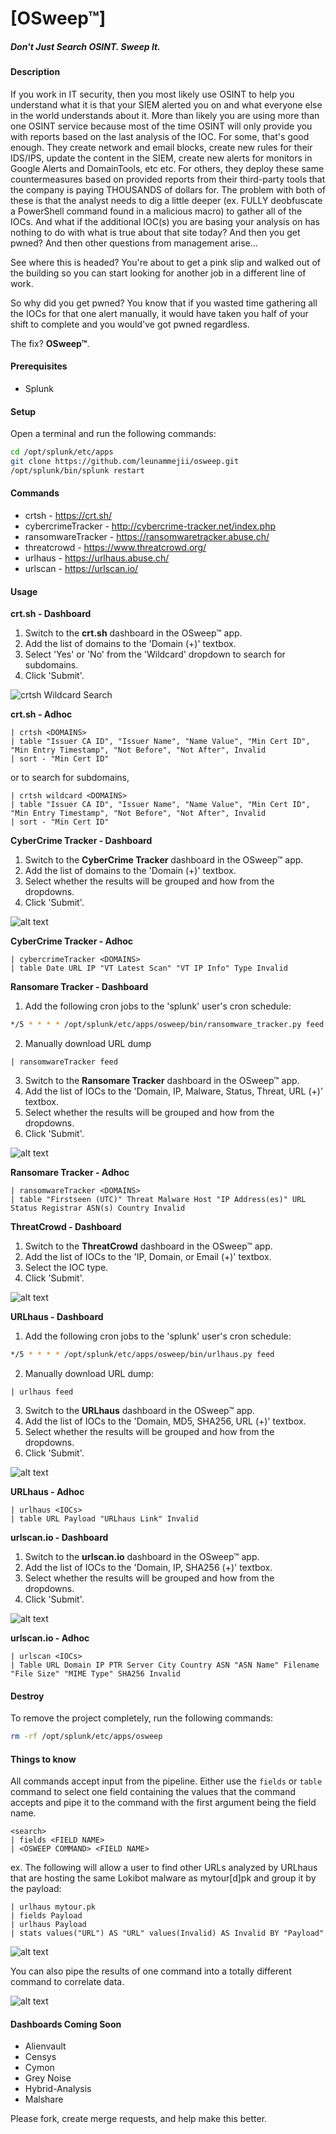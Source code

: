 # [OSweep™]  
##### Don't Just Search OSINT. Sweep It.  

#### Description  
If you work in IT security, then you most likely use OSINT to help you understand what it is that your SIEM alerted you on and what everyone else in the world understands about it. More than likely you are using more than one OSINT service because most of the time OSINT will only provide you with reports based on the last analysis of the IOC. For some, that's good enough. They create network and email blocks, create new rules for their IDS/IPS, update the content in the SIEM, create new alerts for monitors in Google Alerts and DomainTools, etc etc. For others, they deploy these same countermeasures based on provided reports from their third-party tools that the company is paying THOUSANDS of dollars for. The problem with both of these is that the analyst needs to dig a little deeper (ex. FULLY deobfuscate a PowerShell command found in a malicious macro) to gather all of the IOCs. And what if the additional IOC(s) you are basing your analysis on has nothing to do with what is true about that site today? And then you get pwned? And then other questions from management arise...  

See where this is headed? You're about to get a pink slip and walked out of the building so you can start looking for another job in a different line of work.  

So why did you get pwned? You know that if you wasted time gathering all the IOCs for that one alert manually, it would have taken you half of your shift to complete and you would've got pwned regardless.  

The fix? **OSweep™**.  

#### Prerequisites  
- Splunk  

#### Setup  
Open a terminal and run the following commands:  
```bash
cd /opt/splunk/etc/apps
git clone https://github.com/leunammejii/osweep.git
/opt/splunk/bin/splunk restart
```

#### Commands  
- crtsh - https://crt.sh/  
- cybercrimeTracker - http://cybercrime-tracker.net/index.php  
- ransomwareTracker - https://ransomwaretracker.abuse.ch/  
- threatcrowd - https://www.threatcrowd.org/  
- urlhaus - https://urlhaus.abuse.ch/  
- urlscan - https://urlscan.io/  

#### Usage    
**<span>crt</span>.sh - Dashboard**
1. Switch to the **<span>crt</span>.sh** dashboard in the OSweep™ app.  
2. Add the list of domains to the 'Domain (+)' textbox.  
3. Select 'Yes' or 'No' from the 'Wildcard' dropdown to search for subdomains.  
4. Click 'Submit'.  

![crtsh Wildcard Search](https://github.com/leunammejii/osweep/blob/master/static/assets/crtsh_dashboard.png)  

**<span>crt</span>.sh - Adhoc**
```
| crtsh <DOMAINS>
| table "Issuer CA ID", "Issuer Name", "Name Value", "Min Cert ID", "Min Entry Timestamp", "Not Before", "Not After", Invalid 
| sort - "Min Cert ID"
``` 

or to search for subdomains,  

```
| crtsh wildcard <DOMAINS>
| table "Issuer CA ID", "Issuer Name", "Name Value", "Min Cert ID", "Min Entry Timestamp", "Not Before", "Not After", Invalid 
| sort - "Min Cert ID"
```  

**CyberCrime Tracker - Dashboard**
1. Switch to the **CyberCrime Tracker** dashboard in the OSweep™ app.
2. Add the list of domains to the 'Domain (+)' textbox.  
3. Select whether the results will be grouped and how from the dropdowns.  
4. Click 'Submit'.  

![alt text](https://github.com/leunammejii/osweep/blob/master/static/assets/cybercrimeTracker_dashboard.png)  

**CyberCrime Tracker - Adhoc**
```
| cybercrimeTracker <DOMAINS>
| table Date URL IP "VT Latest Scan" "VT IP Info" Type Invalid
```

**Ransomare Tracker - Dashboard**
1. Add the following cron jobs to the 'splunk' user's cron schedule:  
```bash
*/5 * * * * /opt/splunk/etc/apps/osweep/bin/ransomware_tracker.py feed
```
2. Manually download URL dump  
```
| ransomwareTracker feed
```
3. Switch to the **Ransomare Tracker** dashboard in the OSweep™ app.  
4. Add the list of IOCs to the 'Domain, IP, Malware, Status, Threat, URL (+)' 
textbox.  
5. Select whether the results will be grouped and how from the dropdowns.  
6. Click 'Submit'.  

![alt text](https://github.com/leunammejii/osweep/blob/master/static/assets/ransomwareTracker_dashboard.png)  

**Ransomare Tracker - Adhoc**
```
| ransomwareTracker <DOMAINS>
| table "Firstseen (UTC)" Threat Malware Host "IP Address(es)" URL Status Registrar ASN(s) Country Invalid
```

**ThreatCrowd - Dashboard**
1. Switch to the **ThreatCrowd** dashboard in the OSweep™ app.  
2. Add the list of IOCs to the 'IP, Domain, or Email (+)' textbox.  
3. Select the IOC type.  
4. Click 'Submit'.  

![alt text](https://github.com/leunammejii/osweep/blob/master/static/assets/threatcrowd_dashboard.png)  

**URLhaus - Dashboard**
1. Add the following cron jobs to the 'splunk' user's cron schedule:  
```bash
*/5 * * * * /opt/splunk/etc/apps/osweep/bin/urlhaus.py feed
```
2. Manually download URL dump:  
```
| urlhaus feed
```
3. Switch to the **URLhaus** dashboard in the OSweep™ app.  
4. Add the list of IOCs to the 'Domain, MD5, SHA256, URL (+)' textbox.  
5. Select whether the results will be grouped and how from the dropdowns.  
6. Click 'Submit'.  

![alt text](https://github.com/leunammejii/osweep/blob/master/static/assets/urlhaus_dashboard.png) 

**URLhaus - Adhoc**
```
| urlhaus <IOCs>
| table URL Payload "URLhaus Link" Invalid
```  

**<span>urlscan</span>.io - Dashboard**
1. Switch to the **<span>urlscan</span>.io** dashboard in the OSweep™ app.  
2. Add the list of IOCs to the 'Domain, IP, SHA256 (+)' textbox.  
3. Select whether the results will be grouped and how from the dropdowns.  
4. Click 'Submit'.  

![alt text](https://github.com/leunammejii/osweep/blob/master/static/assets/urlscan_dashboard.png) 

**<span>urlscan</span>.io - Adhoc**
```
| urlscan <IOCs>
| Table URL Domain IP PTR Server City Country ASN "ASN Name" Filename "File Size" "MIME Type" SHA256 Invalid
```  

#### Destroy  
To remove the project completely,  run the following commands:  
```bash
rm -rf /opt/splunk/etc/apps/osweep
```

#### Things to know  
All commands accept input from the pipeline. Either use the `fields` or `table` command to select one field containing the values that the command accepts and pipe it to the command with the first argument being the field name.  
```
<search>
| fields <FIELD NAME>
| <OSWEEP COMMAND> <FIELD NAME>
```

ex. The following will allow a user to find other URLs analyzed by URLhaus that are hosting the same Lokibot malware as mytour[d]pk and group it by the payload:  
```
| urlhaus mytour.pk 
| fields Payload 
| urlhaus Payload 
| stats values("URL") AS "URL" values(Invalid) AS Invalid BY "Payload"
```

![alt text](https://github.com/leunammejii/osweep/blob/master/static/assets/input_from_pipeline.png)  

You can also pipe the results of one command into a totally different command to correlate data.  

![alt text](https://github.com/leunammejii/osweep/blob/master/static/assets/input_from_pipeline_correlation.png)  

#### Dashboards Coming Soon  
- Alienvault  
- Censys  
- Cymon  
- Grey Noise  
- Hybrid-Analysis  
- Malshare  

Please fork, create merge requests, and help make this better.  
